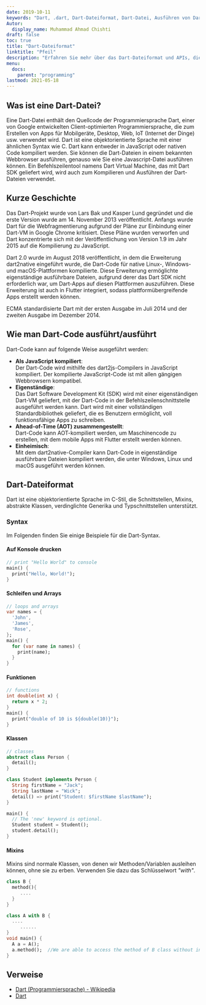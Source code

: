 ```yaml
---
date: 2019-10-11
keywords: "Dart, .dart, Dart-Dateiformat, Dart-Datei, Ausführen von Dart-Dateien, Erweiterung .dart"
Autor:
  display_name: Muhammad Ahmad Chishti
draft: false
toc: true
title: "Dart-Dateiformat"
linktitle: "Pfeil"
description: "Erfahren Sie mehr über das Dart-Dateiformat und APIs, die Dart-Dateien erstellen und öffnen können."
menu:
  docs:
    parent: "programming"
lastmod: 2021-05-18
---
```


## Was ist eine Dart-Datei? ##

Eine Dart-Datei enthält den Quellcode der Programmiersprache Dart, einer von Google entwickelten Client-optimierten Programmiersprache, die zum Erstellen von Apps für Mobilgeräte, Desktop, Web, IoT (Internet der Dinge) usw. verwendet wird. Dart ist eine objektorientierte Sprache mit einer ähnlichen Syntax wie C. Dart kann entweder in JavaScript oder nativen Code kompiliert werden. Sie können die Dart-Dateien in einem bekannten Webbrowser ausführen, genauso wie Sie eine Javascript-Datei ausführen können. Ein Befehlszeilentool namens Dart Virtual Machine, das mit Dart SDK geliefert wird, wird auch zum Kompilieren und Ausführen der Dart-Dateien verwendet.

## Kurze Geschichte ##

Das Dart-Projekt wurde von Lars Bak und Kasper Lund gegründet und die erste Version wurde am 14. November 2013 veröffentlicht. Anfangs wurde Dart für die Webfragmentierung aufgrund der Pläne zur Einbindung einer Dart-VM in Google Chrome kritisiert. Diese Pläne wurden verworfen und Dart konzentrierte sich mit der Veröffentlichung von Version 1.9 im Jahr 2015 auf die Kompilierung zu JavaScript.

Dart 2.0 wurde im August 2018 veröffentlicht, in dem die Erweiterung dart2native eingeführt wurde, die Dart-Code für native Linux-, Windows- und macOS-Plattformen kompilierte. Diese Erweiterung ermöglichte eigenständige ausführbare Dateien, aufgrund derer das Dart SDK nicht erforderlich war, um Dart-Apps auf diesen Plattformen auszuführen. Diese Erweiterung ist auch in Flutter integriert, sodass plattformübergreifende Apps erstellt werden können.

ECMA standardisierte Dart mit der ersten Ausgabe im Juli 2014 und der zweiten Ausgabe im Dezember 2014.


## Wie man Dart-Code ausführt/ausführt ##

Dart-Code kann auf folgende Weise ausgeführt werden:

- **Als JavaScript kompiliert**:</br> Der Dart-Code wird mithilfe des dart2js-Compilers in JavaScript kompiliert. Der kompilierte JavaScript-Code ist mit allen gängigen Webbrowsern kompatibel.
- **Eigenständige**:</br> Das Dart Software Development Kit (SDK) wird mit einer eigenständigen Dart-VM geliefert, mit der Dart-Code in der Befehlszeilenschnittstelle ausgeführt werden kann. Dart wird mit einer vollständigen Standardbibliothek geliefert, die es Benutzern ermöglicht, voll funktionsfähige Apps zu schreiben.
- **Ahead-of-Time (AOT) zusammengestellt**:</br> Dart-Code kann AOT-kompiliert werden, um Maschinencode zu erstellen, mit dem mobile Apps mit Flutter erstellt werden können.
- **Einheimisch**:</br> Mit dem dart2native-Compiler kann Dart-Code in eigenständige ausführbare Dateien kompiliert werden, die unter Windows, Linux und macOS ausgeführt werden können.

## Dart-Dateiformat ##

Dart ist eine objektorientierte Sprache im C-Stil, die Schnittstellen, Mixins, abstrakte Klassen, verdinglichte Generika und Typschnittstellen unterstützt.

### Syntax ###

Im Folgenden finden Sie einige Beispiele für die Dart-Syntax.

#### Auf Konsole drucken ####

```dart
// print "Hello World" to console
main() {
  print("Hello, World!");
}
```

#### Schleifen und Arrays ####

```dart
// loops and arrays
var names = {
  'John',
  'James',
  'Rose',
};
main() {
  for (var name in names) {
    print(name);
  }
}
```

#### Funktionen ####

```dart
// functions
int double(int x) {
  return x * 2;
}
main() {
  print("double of 10 is ${double(10)}");
}
```

#### Klassen ####

```dart
// classes
abstract class Person {
  detail();
}

class Student implements Person {
  String firstName = "Jack";
  String lastName = "Wick";
  detail() => print("Student: $firstName $lastName");
}

main() {
  // The 'new' keyword is optional.
  Student student = Student();
  student.detail();
}
```

#### Mixins ####

Mixins sind normale Klassen, von denen wir Methoden/Variablen ausleihen können, ohne sie zu erben. Verwenden Sie dazu das Schlüsselwort *"with"*.

```dart
class B {  
  method(){
     ....
  }
}

class A with B {
  ....
     ......
}
void main() {
  A a = A();
  a.method();  //We are able to access the method of B class without inheriting from it.
}
```

## Verweise ##

- [Dart (Programmiersprache) - Wikipedia](https://en.wikipedia.org/wiki/Dart_(Programmiersprache))
- [Dart](https://dart.dev/)

